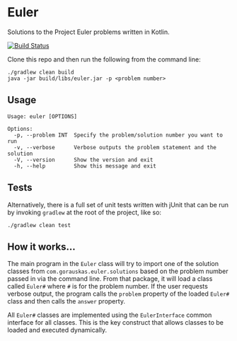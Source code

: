 # Euler

Solutions to the Project Euler problems written in Kotlin.

[![Build Status](https://travis-ci.org/gorauskas/Euler.Kt.svg?branch=master)](https://travis-ci.org/gorauskas/Euler.Kt)

Clone this repo and then run the following from the command line:

    ./gradlew clean build
    java -jar build/libs/euler.jar -p <problem number>

## Usage

    Usage: euler [OPTIONS]
    
    Options:
      -p, --problem INT  Specify the problem/solution number you want to run
      -v, --verbose      Verbose outputs the problem statement and the solution
      -V, --version      Show the version and exit
      -h, --help         Show this message and exit

## Tests

Alternatively, there is a full set of unit tests written with jUnit that can be
run by invoking `gradlew` at the root of the project, like so:

    ./gradlew clean test

## How it works...

The main program in the `Euler` class will try to import one of the solution
classes from `com.gorauskas.euler.solutions` based on the problem number passed
in via the command line. From that package, it will load a class called `Euler#`
where `#` is for the problem number. If the user requests verbose output, the
program calls the `problem` property of the loaded `Euler#` class and then
calls the `answer` property.

All `Euler#` classes are implemented using the `EulerInterface` common interface for all
classes. This is the key construct that allows classes to be loaded and executed
dynamically.